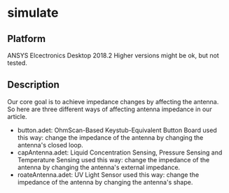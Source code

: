 # simulate

## Platform

ANSYS Elcectronics Desktop 2018.2
Higher versions might be ok, but not tested.

## Description

Our core goal is to achieve impedance changes by affecting the antenna. So here are three different ways of affecting antenna impedance in our article.

* button.adet: OhmScan-Based Keystub-Equivalent Button Board used this way: change the impedance of the antenna by changing the antenna's closed loop.
* capAntenna.adet: Liquid Concentration Sensing, Pressure Sensing and Temperature Sensing used this way: change the impedance of the antenna by changing the antenna's external impedance.
* roateAntenna.adet: UV Light Sensor used this way: change the impedance of the antenna by changing the antenna's shape.
